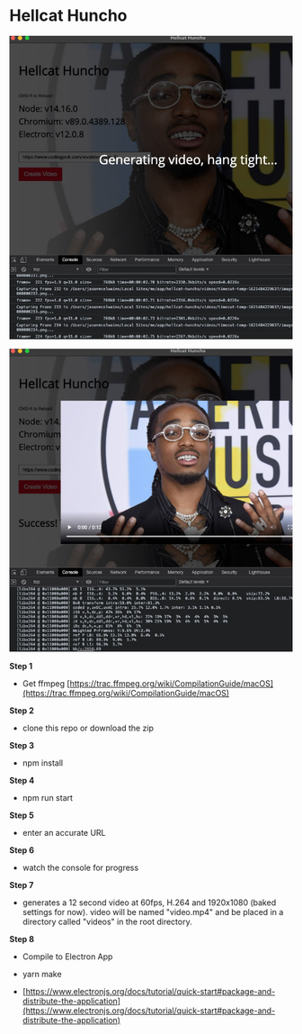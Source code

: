 # Hellcat Huncho

![First Screenshot of the App](/dist/img/screen1.jpg)

![Second Screenshot of the App](/dist/img/screen2.jpg)

**Step 1**

* Get ffmpeg
[https://trac.ffmpeg.org/wiki/CompilationGuide/macOS](https://trac.ffmpeg.org/wiki/CompilationGuide/macOS)

**Step 2**

* clone this repo or download the zip

**Step 3**

* npm install

**Step 4**

* npm run start

**Step 5**

* enter an accurate URL

**Step 6**

* watch the console for progress

**Step 7**

* generates a 12 second video at 60fps, H.264 and 1920x1080 (baked settings for now).   video will be named "video.mp4" and be placed in a directory called "videos" in the root directory.

**Step 8**

* Compile to Electron App 

* yarn make

* [https://www.electronjs.org/docs/tutorial/quick-start#package-and-distribute-the-application](https://www.electronjs.org/docs/tutorial/quick-start#package-and-distribute-the-application)